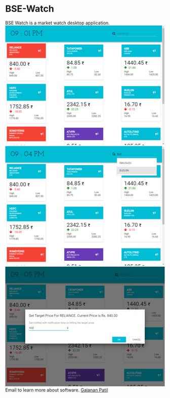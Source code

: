 # BSE-Watch
BSE Watch is a market watch desktop application.
![screenshot 1](https://github.com/gajananpp/BSE-Watch/blob/master/SM1.png)
![screenshot 2](https://github.com/gajananpp/BSE-Watch/blob/master/SM2.png)
![screenshot 3](https://github.com/gajananpp/BSE-Watch/blob/master/SM3.png)
Email to learn more about software. [Gajanan Patil](mailto:patil.gajananps@gmail.com)
